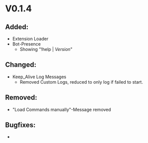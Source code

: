 # V0.1.4

## Added:
- Extension Loader
- Bot-Presence
    - Showing "!help | *Version*"

## Changed:
- Keep_Alive Log Messages
    - Removed Custom Logs, reduced to only log if failed to start.

## Removed:
- "Load Commands manually"-Message removed

## Bugfixes:
- 

